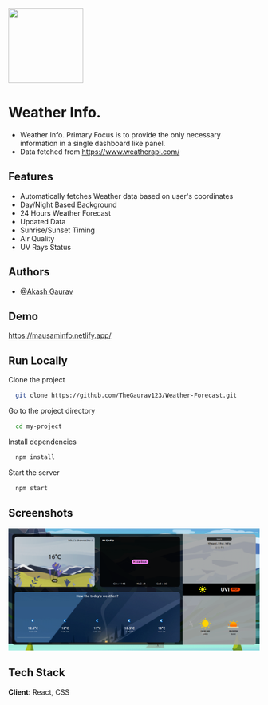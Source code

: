 <img src='https://cdn.pixabay.com/photo/2022/04/27/01/12/weather-7159428_1280.png' width='150' height='150' />

# Weather Info.

* Weather Info. Primary Focus is to provide the only necessary information in a single 
  dashboard like panel.
* Data fetched from https://www.weatherapi.com/

## Features

- Automatically fetches Weather data based on user's coordinates
- Day/Night Based Background
- 24 Hours Weather Forecast
- Updated Data
- Sunrise/Sunset Timing
- Air Quality
- UV Rays Status



## Authors

- [@Akash Gaurav](https://github.com/TheGaurav123)


## Demo

https://mausaminfo.netlify.app/

## Run Locally

Clone the project

```bash
  git clone https://github.com/TheGaurav123/Weather-Forecast.git
```

Go to the project directory

```bash
  cd my-project
```

Install dependencies

```bash
  npm install
```

Start the server

```bash
  npm start
```


## Screenshots

![App Screenshot](https://raw.githubusercontent.com/TheGaurav123/Weather-Forecast/main/src/Screenshot%20(37).png)


## Tech Stack

**Client:** React, CSS

